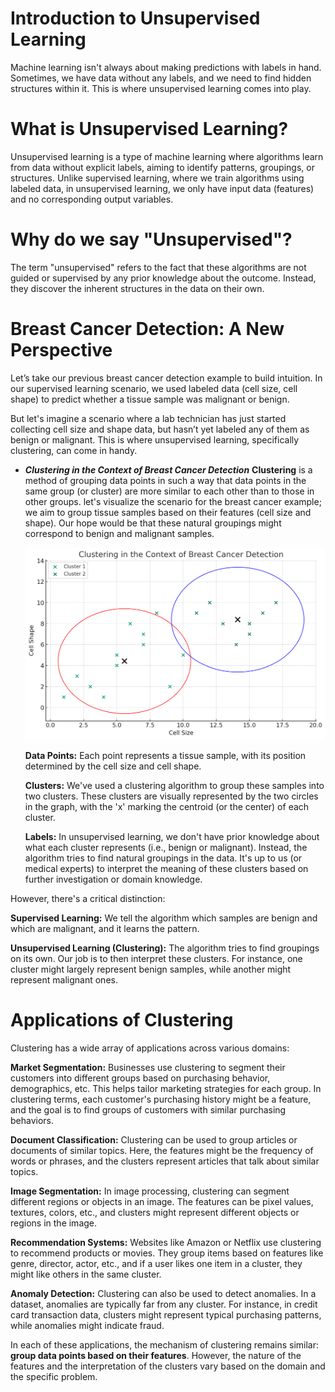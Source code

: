 # Introduction to Unsupervised Learning
Machine learning isn't always about making predictions with labels in hand. Sometimes, we have data without any labels, and we need to find hidden structures within it. This is where unsupervised learning comes into play.

# What is Unsupervised Learning?
Unsupervised learning is a type of machine learning where algorithms learn from data without explicit labels, aiming to identify patterns, groupings, or structures. Unlike supervised learning, where we train algorithms using labeled data, in unsupervised learning, we only have input data (features) and no corresponding output variables.

# Why do we say "Unsupervised"?
The term "unsupervised" refers to the fact that these algorithms are not guided or supervised by any prior knowledge about the outcome. Instead, they discover the inherent structures in the data on their own.

# Breast Cancer Detection: A New Perspective
Let’s take our previous breast cancer detection example to build intuition. In our supervised learning scenario, 
we used labeled data (cell size, cell shape) to predict whether a tissue sample was malignant or benign.

But let's imagine a scenario where a lab technician has just started collecting cell size and shape data, 
but hasn’t yet labeled any of them as benign or malignant. This is where unsupervised learning, 
specifically clustering, can come in handy.

- **_Clustering in the Context of Breast Cancer Detection_**
**Clustering** is a method of grouping data points in such a way that data points in the same group (or cluster) are
 more similar to each other than to those in other groups. let's visualize the scenario for the breast cancer example; 
 we aim to group tissue samples based on their features (cell size and shape). 
 Our hope would be that these natural groupings might correspond to benign and malignant samples.

    <p align="center">
    
    <img src="/machine_learning_basic/Clustering-Breast-Cancer-Detection.jpg" alt="Clustring Breaset Cancer Detection" width="550">
    
    </p> 

   **Data Points:** Each point represents a tissue sample, with its position determined by the cell size and cell shape.

   **Clusters:** We've used a clustering algorithm to group these samples into two clusters. These clusters are visually represented by the two circles in the graph, with the 'x' marking the centroid (or the center) of each cluster.

   **Labels:** In unsupervised learning, we don't have prior knowledge about what each cluster represents (i.e., benign or malignant). Instead, the algorithm tries to find natural groupings in the data. It's up to us (or medical experts) to interpret the meaning of these clusters based on further investigation or domain knowledge.

However, there's a critical distinction:

**Supervised Learning:** We tell the algorithm which samples are benign and which are malignant, and it learns the pattern.

**Unsupervised Learning (Clustering):** The algorithm tries to find groupings on its own. Our job is to then interpret these clusters. For instance, one cluster might largely represent benign samples, while another might represent malignant ones.

# Applications of Clustering
Clustering has a wide array of applications across various domains:

**Market Segmentation:** Businesses use clustering to segment their customers into different groups based on purchasing behavior, demographics, etc. This helps tailor marketing strategies for each group. In clustering terms, each customer's purchasing history might be a feature, and the goal is to find groups of customers with similar purchasing behaviors.

**Document Classification:** Clustering can be used to group articles or documents of similar topics. Here, the features might be the frequency of words or phrases, and the clusters represent articles that talk about similar topics.

**Image Segmentation:** In image processing, clustering can segment different regions or objects in an image. The features can be pixel values, textures, colors, etc., and clusters might represent different objects or regions in the image.

**Recommendation Systems:** Websites like Amazon or Netflix use clustering to recommend products or movies. They group items based on features like genre, director, actor, etc., and if a user likes one item in a cluster, they might like others in the same cluster.

**Anomaly Detection:** Clustering can also be used to detect anomalies. In a dataset, anomalies are typically far from any cluster. For instance, in credit card transaction data, clusters might represent typical purchasing patterns, while anomalies might indicate fraud.

In each of these applications, the mechanism of clustering remains similar: **group data points based on their features**. However, the nature of the features and the interpretation of the clusters vary based on the domain and the specific problem.